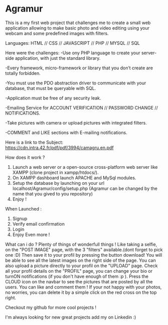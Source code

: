 # Agramur

This is a my first web project that challenges me to create a small web application allowing to make basic photo and video editing using your webcam and some predefined images with filters.

Languages:
  HTML // CSS // JAVASCRIPT // PHP // MYSQL // SQL

Here were the challenges: 
  -Use ony PHP language to create your server-side application, with just the standard library.
  
  -Every framework, micro-framework or library that you don’t create are totally forbidden.
  
  -You must use the PDO abstraction driver to communicate with your database, that must be queryable with SQL.
  
  -Application must be free of any security leak.
  
  -Emailing Service for ACCOUNT VERIFICATION // PASSWORD CHANGE // NOTIFICATIONS.
  
  -Take pictures with camera or upload pictures with integrated filters.
  
  -COMMENT and LIKE sections with E-mailing notifications.
  
  Here is a link to the Subject: https://cdn.intra.42.fr/pdf/pdf/3994/camagru.en.pdf

How does it work ? 
1) Launch a web server or a open-source cross-platform web server like XAMPP (clone project in xampp/htdocs/).
2) On XAMPP dashboard launch APACHE and MySql modules.
3) Setup the database by launching on your url localhost/Agramur/config/setup.php (Agramur can be changed by the name that you gived to you repository)
4) Enjoy !

When Launched :
1) Signup
2) Verify email confirmation
3) Login
4) Enjoy Even more !

What can i do ?
Plenty of things of wonderfull things ! Like taking a selfie, on the "POST IMAGE" page, with the 3 "filters" available.(dont forget to pick one :D) 
Then save it to your profil by pressing the button download! You will be able to see all the latest images on the right side of the page. 
You can also upload a picture directly to your profil on the "UPLOAD" page. Check all your profil details on the "PROFIL" page, you can change your bio or turnON notifications (if you don't have enough of them :p ).
Press the CLOUD icon on the navbar to see the pictures that are posted by all the users. You can like and comment them !
If your not happy with your photos, no worries, you can delete it by a simple click on the red cross on the top right.

Checkout my github for more cool projects !

I'm always looking for new great projects add my on Linkedin :)
  
